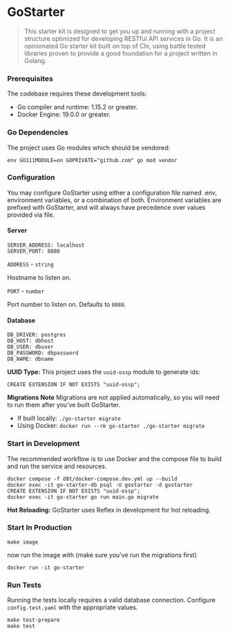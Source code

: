 GoStarter
==========

> This starter kit is designed to get you up and running with a project structure optimized for developing RESTful API services in Go. It is an opinionated Go starter kit built on top of Chi, using battle tested libraries proven to provide a good foundation for a project written in Golang.

### Prerequisites

The codebase requires these development tools:

* Go compiler and runtime: 1.15.2 or greater.
* Docker Engine: 19.0.0 or greater.

### Go Dependencies

The project uses Go modules which should be vendored:

```shell
env GO111MODULE=on GOPRIVATE="github.com" go mod vendor
```

### Configuration

You may configure GoStarter using either a configuration file named .env, environment variables, or a combination of both. Environment variables are prefixed with GoStarter, and will always have precedence over values provided via file.

#### Server
```properties
SERVER_ADDRESS: localhost
SERVER_PORT: 8080
```

`ADDRESS` - `string`

Hostname to listen on.

`PORT` - `number`

Port number to listen on. Defaults to `8080`.

#### Database

```properties
DB_DRIVER: postgres
DB_HOST: dbhost
DB_USER: dbuser
DB_PASSWORD: dbpassword
DB_NAME: dbname
```

**UUID Type:** This project uses the `uuid-ossp` module to generate ids:

```
CREATE EXTENSION IF NOT EXISTS "uuid-ossp";
```

**Migrations Note** Migrations are not applied automatically, so you will need to run them after you've built GoStarter.
* If built locally: `./go-starter migrate`
* Using Docker: `docker run --rm go-starter ./go-starter migrate`

### Start in Development

The recommended workflow is to use Docker and the compose file to build and run the service and resources.

```shell
docker compose -f d8t/docker-compose.dev.yml up --build
docker exec -it go-starter-db psql -U gostarter -d gostarter
CREATE EXTENSION IF NOT EXISTS "uuid-ossp";
docker exec -it go-starter go run main.go migrate
```

__Hot Reloading:__ GoStarter uses Reflex in development for hot reloading.

### Start In Production

```shell
make image
```

now run the image with (make sure you've run the migrations first)
```shell
docker run -it go-starter
```

### Run Tests
Running the tests locally requires a valid database connection. Configure `config.test.yaml` with the appropriate values.

```shell
make test-prepare
make test
```